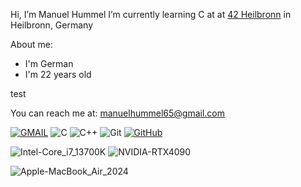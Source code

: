 Hi, I’m Manuel Hummel
I’m currently learning C at at [42 Heilbronn](https://www.42heilbronn.de/) in Heilbronn, Germany

  About me:
  - I'm German
  - I'm 22 years old

test

You can reach me at: manuelhummel65@gmail.com

[![GMAIL](https://github.com/user-attachments/assets/4b54aa3d-d684-44cc-91e6-f8040b0c8a0f)](mailto:manuelhummel65@gmail.com)
![C](https://github.com/user-attachments/assets/5b457cf4-6051-46c8-b2fc-2a6b2d79e8e1)
![C++](https://github.com/user-attachments/assets/95503deb-a8a8-435e-91e5-024211b376ab)
![Git](https://github.com/user-attachments/assets/a0ee9bc0-4caa-4fd0-a05b-b1595b6d96d5)
[![GitHub](https://github.com/user-attachments/assets/311fde61-80f3-4752-8e27-3462c1f1b3de)]((https://github.com/mhummel7))




![Intel-Core_i7_13700K](https://github.com/user-attachments/assets/00039a1f-4e69-41ea-a8d9-827699f26110)
![NVIDIA-RTX4090](https://github.com/user-attachments/assets/aa4e551a-3531-4294-a2fc-f3c637c37b7c)

![Apple-MacBook_Air_2024](https://github.com/user-attachments/assets/48d63ce7-5501-458a-9f1f-e5077de9e3ce)

